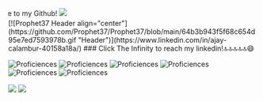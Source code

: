 <marquee behavior="scroll" direction="right">
     Hi there, Welcome to my Github! <img src="https://raw.githubusercontent.com/MartinHeinz/MartinHeinz/master/wave.gif" width="30px">
  </marquee>
[![Prophet37 Header align="center"](https://github.com/Prophet37/Prophet37/blob/main/64b3b943f5f68c654d95e7ed7593978b.gif "Header")](https://www.linkedin.com/in/ajay-calambur-40158a18a/)     
### Click The Infinity to reach my linkedin!🔝🔝🔝🔝🔝😄

![Proficiences](https://img.shields.io/badge/CODE-C++-informational?style=flat&logo=<LOGO_NAME>&logoColor=white&color=2bbc8a)
![Proficiences](https://img.shields.io/badge/CODE-Python-informational?style=flat&logo=<LOGO_NAME>&logoColor=white&color=2bbc8a)
![Proficiences](https://img.shields.io/badge/CODE-C-informational?style=flat&logo=<LOGO_NAME>&logoColor=white&color=2bbc8a)
![Proficiences](https://img.shields.io/badge/FIELDOFINTEREST-DataAnalysis-informational?style=flat&logo=<LOGO_NAME>&logoColor=white&color=2bbc8a)
![Proficiences](https://img.shields.io/badge/FIELDOFINTEREST-MachineLearning-informational?style=flat&logo=<LOGO_NAME>&logoColor=white&color=2bbc8a)
![Proficiences](https://img.shields.io/badge/FIELDOFINTEREST-DeepLearning-informational?style=flat&logo=<LOGO_NAME>&logoColor=white&color=2bbc8a)


<!--
**Prophet37/Prophet37** is a ✨ _special_ ✨ repository because its `README.md` (this file) appears on your GitHub profile.

Here are some ideas to get you started:

- 🔭 I’m currently working on Deep Learning
- 🌱 I’m currently learning Transfer Learning,Concepts of LSTM
- 👯 I’m looking to collaborate on Machine Learning, Deep Learning
- 💬 Ask me about Exploratory Data Analysis,Machine Learning
- 📫 How to reach me: You can message me on my email, ajay372000@gmail.com
- 😄 Pronouns: He/Him
-->


<img align="center" src="https://github-readme-stats.vercel.app/api/top-langs/?username=Prophet37&theme=dark" /> <img align="center" src="https://github-readme-stats.vercel.app/api?username=Prophet37&show_icons=true&theme=dark" />




